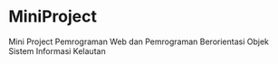 # MiniProject
Mini Project Pemrograman Web dan Pemrograman Berorientasi Objek Sistem Informasi Kelautan
